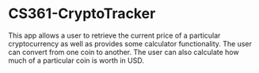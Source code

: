 # CS361-CryptoTracker
This app allows a user to retrieve the current price of a particular cryptocurrency as well as provides some calculator functionality. The user can convert from one coin to another. The user can also calculate how much of a particular coin is worth in USD.
